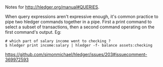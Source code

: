 Notes for http://hledger.org/manual#QUERIES.

When query expressions aren't expressive enough, it's common practice to pipe two hledger commands together in a pipe. First a print command to select a subset of transactions, then a second command operating on the first command's output. Eg:
```
# which part of salary income went to checking ?
$ hledger print income:salary | hledger -f- balance assets:checking
```
https://github.com/simonmichael/hledger/issues/203#issuecomment-369972593